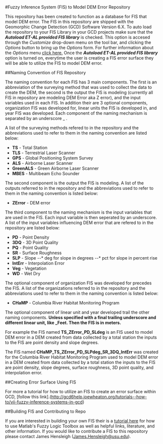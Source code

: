 #Fuzzy Inference System (FIS) to Model DEM Error Repository

This repository has been created to function as a database for FIS that model DEM error. The FIS in this repository are shipped with the Geomorphic Change Detection (GCD) Software Version 6.X. To auto load the repository to your FIS Library in your GCD projects make sure that the **_Autoload ET-AL provided FIS library_** is checked. This option is accesed through the _Customize_ drop-down menu on the tool bar, and clicking the _Options_ button to bring up the _Options_ form. For further information about the _Options_ menu [click here.](http://gcd6help.joewheaton.org/gcd-command-reference/customize-menu/options) Once the **_Autoload ET-AL provided FIS library_** option is turned on, everytime the user is creating a FIS error surface they will be able to utilize the FIS to model DEM error. 

##Naming Convention of FIS Repository

The naming convention for each FIS has 3 main components. The first is an abbreviation of the surveying method that was used to collect the data to create the DEM, the second is the output the FIS is modeling (currently all FIS in repository are modeling DEM Error aka Z error), and the input variables used in each FIS. In addition their are 3 optional components, organization FIS was developed for, linear units the FIS is developed in, and year FIS was developed. Each component of the naming mechanism is separated by an underscore _ . 

A list of the surveying methods refered to in the repository and the abbreviations used to refer to them in the naming convention are listed below:

* **TS** - Total Station
* **TLS** - Terrestrial Laser Scanner
* **GPS** - Global Positioning System Survey
* **ALS** - Airborne Laser Scanner
* **GreenALS** - Green Airborne Laser Scanner
* **MBES** - Multibeam Echo Sounder

The second component is the output the FIS is modeling. A list of the outputs referred to in the repository and the abbreviations used to refer to them in the naming convention is listed below:

* **ZError** - DEM error

The third component to the naming mechanism is the input variables that are used in the FIS. Each input variable is then seperated by an underscore. A list of the input variables influencing DEM error that are refered to in the repository are listed below:

* **PD** - Point Density
* **3DQ** - 3D Point Quality
* **PQ** - Point Quality
* **SR** - Surface Roughness
* **SLP** - Slope
--* deg for slope in degrees
--* pct for slope in percent rise
* **IntErr** - Interpolation Error
* **Veg** - Vegetation
* **WD** - Wet Dry

The optional component of organization FIS was developed for precedes the FIS. A list of the organizations referred to in the repository and the abbreviations used to refer to them in the naming convention is listed below:

* **CHaMP** - Columbia River Habitat Monitoring Program

The optional component of linear unit and year developed trail the other naming components. **Unless specified with a final trailing underscore and different linear unit, like _Feet. Then the FIS is in meters.**

For example the FIS named **TS_ZError_PD_SLdeg** is an FIS used to model DEM error in a DEM created from data collected by a total station the inputs to the FIS are point density and slope degrees.

The FIS named **CHaMP_TS_ZError_PD_SLPdeg_SR_3DQ_IntErr** was created for the Columbia River Habitat Monitoring Program used to model DEM error in a DEM created from data collected by a total station the inputs to the FIS are point density, slope degrees, surface roughness, 3D point quality, and interpolation error.

##Creating Error Surface Using FIS

For more a tutorial for how to utilize an FIS to create an error surface within GCD, [follow this link].(http://gcd6help.joewheaton.org/tutorials--how-to/vii-fuzzy-inference-systems-in-gcd)

##Building FIS and Contributing to Repo

If you are interested in building your own FIS their is a [tutorial here](http://gcd6help.joewheaton.org/tutorials--how-to/viii-building-your-own-fis) for how to use Matlab's Fuzzy Logic Toolbox as well as helpful links, literature, and other information. If you would like to contribute a FIS to this repository please contact James Hensleigh (James.Hensleigh@usu.edu).
